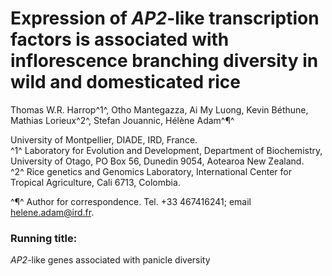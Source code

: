 
# Expression of *AP2*-like transcription factors is associated with inflorescence branching diversity in wild and domesticated rice

Thomas W.R. Harrop^1^, Otho Mantegazza, Ai My Luong, Kevin Béthune, Mathias Lorieux^2^, Stefan Jouannic, Hélène Adam^¶^

University of Montpellier, DIADE, IRD, France.  
^1^ Laboratory for Evolution and Development, Department of Biochemistry, University of Otago, PO Box 56, Dunedin 9054, Aotearoa New Zealand.  
^2^ Rice genetics and Genomics Laboratory, International Center for Tropical Agriculture, Cali 6713, Colombia.

^¶^ Author for correspondence. Tel. +33 467416241; email helene.adam@ird.fr.

### Running title:

*AP2*-like genes associated with panicle diversity

<!-- Total word count: 5538  
Introduction: 752  
Material and methods: 829  
Results: 2517  
Discussion: 1343  
Acknowledgements: 98

Including 6 colour figures (Figs 1 to 6), 10 supporting information figures and 10 supporting information tables.
 -->
